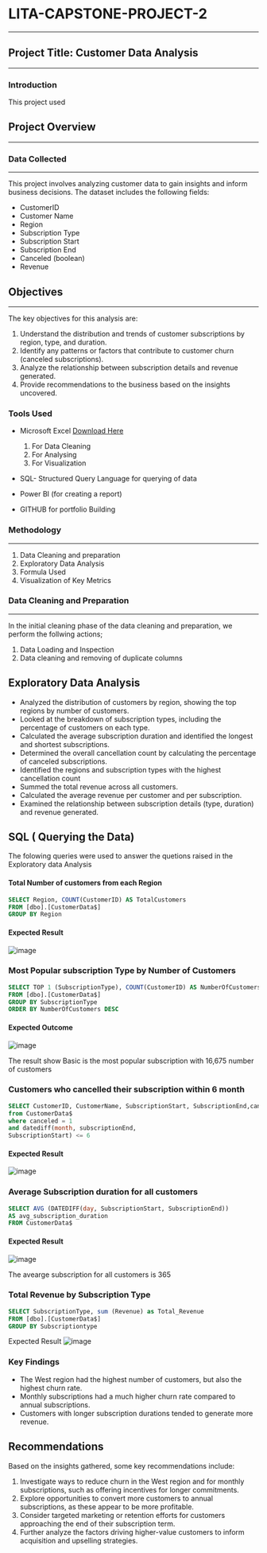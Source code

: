 # LITA-CAPSTONE-PROJECT-2 
---
## Project Title: Customer Data Analysis
---
### Introduction
This project used 

## Project Overview
---

### Data Collected
---
This project involves analyzing customer data to gain insights and inform business decisions. The dataset includes the following fields:

- CustomerID
- Customer Name
- Region 
- Subscription Type
- Subscription Start
- Subscription End
- Canceled (boolean)
- Revenue

## Objectives
---
The key objectives for this analysis are:
1. Understand the distribution and trends of customer subscriptions by region, type, and duration.
2. Identify any patterns or factors that contribute to customer churn (canceled subscriptions).
3. Analyze the relationship between subscription details and revenue generated.
4. Provide recommendations to the business based on the insights uncovered.

### Tools Used
- Microsoft Excel [Download Here](https://www.microsoft.com)
  1. For Data Cleaning
  2. For Analysing
  3. For Visualization
     
- SQL- Structured Query Language for querying of data
- Power BI (for creating a report)
- GITHUB for portfolio Building

### Methodology
---
  1. Data Cleaning and preparation
  2. Exploratory Data Analysis
  3. Formula Used
  4. Visualization of Key Metrics
     
### Data Cleaning and Preparation
---
In the initial cleaning phase of the data cleaning and preparation, we perform the follwing actions;
 1. Data Loading and Inspection
 2. Data cleaning and removing of duplicate columns

## Exploratory Data Analysis
* Analyzed the distribution of customers by region, showing the top regions by number of customers.
* Looked at the breakdown of subscription types, including the percentage of customers on each type.
* Calculated the average subscription duration and identified the longest and shortest subscriptions.
* Determined the overall cancellation count by calculating the percentage of canceled subscriptions.
* Identified the regions and subscription types with the highest cancellation count
* Summed the total revenue across all customers.
* Calculated the average revenue per customer and per subscription.
* Examined the relationship between subscription details (type, duration) and revenue generated.


## SQL ( Querying the Data)
The folowing queries were used to answer the quetions raised in the Exploratory data Analysis
#### Total Number of customers from each Region

```SQL
SELECT Region, COUNT(CustomerID) AS TotalCustomers
FROM [dbo].[CustomerData$]
GROUP BY Region
```
#### Expected Result
![image](https://github.com/user-attachments/assets/add63e4c-2ca3-487c-82b2-74e1a1f05760)

### Most Popular subscription Type by Number of Customers
```SQL
SELECT TOP 1 (SubscriptionType), COUNT(CustomerID) AS NumberOfCustomers
FROM [dbo].[CustomerData$]
GROUP BY SubscriptionType
ORDER BY NumberOfCustomers DESC
```
#### Expected  Outcome
![image](https://github.com/user-attachments/assets/aae0b857-c7cd-4ae3-8208-42e1afb33c7e)

The result show Basic is the most popular subscription with 16,675 number of customers


### Customers who cancelled their subscription within 6 month
```SQL
SELECT CustomerID, CustomerName, SubscriptionStart, SubscriptionEnd,canceled
from CustomerData$
where canceled = 1
and datediff(month, subscriptionEnd,
SubscriptionStart) <= 6
```
#### Expected Result
![image](https://github.com/user-attachments/assets/cf70dd06-304d-4146-ade3-cee5e4f6948e)


### Average Subscription duration for all customers
```SQL
SELECT AVG (DATEDIFF(day, SubscriptionStart, SubscriptionEnd)) 
AS avg_subscription_duration
FROM CustomerData$
```
#### Expected Result
![image](https://github.com/user-attachments/assets/8ba52aa9-1941-4e1e-a095-a31814ce776b)

The avearge subscription for all customers is 365

### Total Revenue by Subscription Type
```SQL
SELECT SubscriptionType, sum (Revenue) as Total_Revenue
FROM [dbo].[CustomerData$]
GROUP BY Subscriptiontype
```
Expected Result
![image](https://github.com/user-attachments/assets/6bd38d52-041b-44a0-a960-df22c4968dc2)









### Key Findings
* The West region had the highest number of customers, but also the highest churn rate.
* Monthly subscriptions had a much higher churn rate compared to annual subscriptions.
* Customers with longer subscription durations tended to generate more revenue.

## Recommendations
Based on the insights gathered, some key recommendations include:

1. Investigate ways to reduce churn in the West region and for monthly subscriptions, such as offering incentives for longer commitments.
2. Explore opportunities to convert more customers to annual subscriptions, as these appear to be more profitable.
3. Consider targeted marketing or retention efforts for customers approaching the end of their subscription term.
4. Further analyze the factors driving higher-value customers to inform acquisition and upselling strategies.
